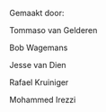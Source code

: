 Gemaakt door:

Tommaso van Gelderen

Bob Wagemans

Jesse van Dien

Rafael Kruiniger

Mohammed Irezzi